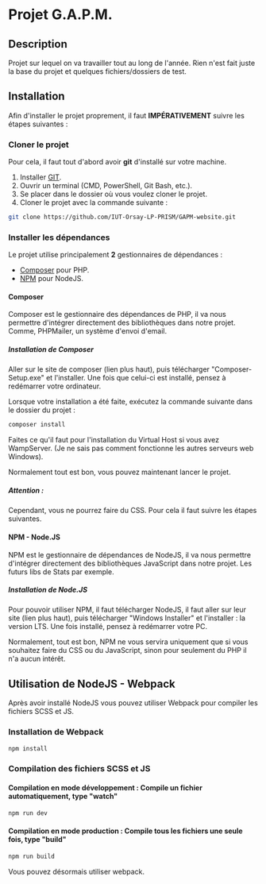 # Projet G.A.P.M.

## Description
Projet sur lequel on va travailler tout au long de l'année.
Rien n'est fait juste la base du projet et quelques fichiers/dossiers de test.


## Installation
Afin d'installer le projet proprement, il faut **IMPÉRATIVEMENT** suivre les étapes suivantes :

### Cloner le projet
Pour cela, il faut tout d'abord avoir **git** d'installé sur votre machine.
1. Installer [GIT](https://git-scm.com/download/win).
2. Ouvrir un terminal (CMD, PowerShell, Git Bash, etc.).
3. Se placer dans le dossier où vous voulez cloner le projet.
4. Cloner le projet avec la commande suivante :
```bash
git clone https://github.com/IUT-Orsay-LP-PRISM/GAPM-website.git
```

### Installer les dépendances
Le projet utilise principalement **2** gestionnaires de dépendances :
- [Composer](https://getcomposer.org/download/) pour PHP.
- [NPM](https://nodejs.org/en/download/) pour NodeJS.

#### Composer
Composer est le gestionnaire des dépendances de PHP, il va nous permettre d'intégrer directement des bibliothèques dans notre projet. Comme, PHPMailer, un système d'envoi d'email. 

##### Installation de Composer
Aller sur le site de composer (lien plus haut), puis télécharger "Composer-Setup.exe" et l'installer.
Une fois que celui-ci est installé, pensez à redémarrer votre ordinateur.

Lorsque votre installation a été faite, exécutez la commande suivante dans le dossier du projet :
```bash
composer install
```

Faites ce qu'il faut pour l'installation du Virtual Host si vous avez WampServer. (Je ne sais pas comment fonctionne les autres serveurs web Windows).

Normalement tout est bon, vous pouvez maintenant lancer le projet. 

##### Attention : 
Cependant, vous ne pourrez faire du CSS. Pour cela il faut suivre les étapes suivantes.

#### NPM - Node.JS
NPM est le gestionnaire de dépendances de NodeJS, il va nous permettre d'intégrer directement des bibliothèques JavaScript dans notre projet. Les futurs libs de Stats par exemple.

##### Installation de Node.JS
Pour pouvoir utiliser NPM, il faut télécharger NodeJS, il faut aller sur leur site (lien plus haut), puis télécharger "Windows Installer" et l'installer : la version LTS.
Une fois installé, pensez à redémarrer votre PC.

Normalement, tout est bon, NPM ne vous servira uniquement que si vous souhaitez faire du CSS ou du JavaScript, sinon pour seulement du PHP il n'a aucun intérêt.


## Utilisation de NodeJS - Webpack

Après avoir installé NodeJS vous pouvez utiliser Webpack pour compiler les fichiers SCSS et JS.
### Installation de Webpack
```bash
npm install
```

### Compilation des fichiers SCSS et JS
#### Compilation en mode développement : Compile un fichier automatiquement, type "watch"
```bash
npm run dev 
```
#### Compilation en mode production : Compile tous les fichiers une seule fois, type "build"
```bash
npm run build
```

Vous pouvez désormais utiliser webpack.